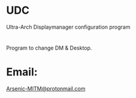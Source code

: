 # UDC
Ultra-Arch Displaymanager configuration program
#
Program to change DM & Desktop.
# Email:
Arsenic-MITM@protonmail.com
